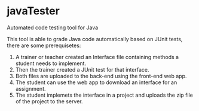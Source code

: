 # javaTester
Automated code testing tool for Java

This tool is able to grade Java code automatically based on JUnit tests, there are some prerequisetes:
1) A trainer or teacher created an Interface file containing methods a student needs to implement.
2) Then the trainer created a JUnit test for that interface.
3) Both files are uploaded to the back-end using the front-end web app.
4) The student can use the web app to download an interface for an assignment.
5) The student implemets the interface in a project and uploads the zip file of the project to the server.
